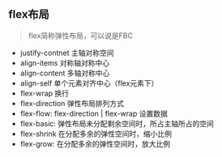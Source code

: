 ## flex布局
 > flex简称弹性布局，可以说是FBC
 
 * justify-contnet 主轴对称空间
 * align-items 对称轴对称中心
 * align-content 多轴对称中心
 * align-self 单个元素对齐中心（flex元素下）
 * flex-wrap 换行
 * flex-direction 弹性布局排列方式
 * flex-flow: flex-direction | flex-wrap 设置数据
 * flex-basic: 弹性布局未分配剩余空间时，所占主轴所占的空间
 * flex-shrink 在分配多余的弹性空间时，缩小比例
 * flex-grow: 在分配多余的弹性空间时，放大比例


